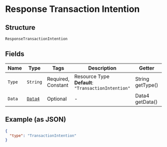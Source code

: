 
# Response Transaction Intention

## Structure

`ResponseTransactionIntention`

## Fields

| Name | Type | Tags | Description | Getter | Setter |
|  --- | --- | --- | --- | --- | --- |
| `Type` | `String` | Required, Constant | Resource Type<br>**Default**: `"TransactionIntention"` | String getType() | setType(String type) |
| `Data` | [`Data4`](../../doc/models/data-4.md) | Optional | - | Data4 getData() | setData(Data4 data) |

## Example (as JSON)

```json
{
  "type": "TransactionIntention"
}
```

